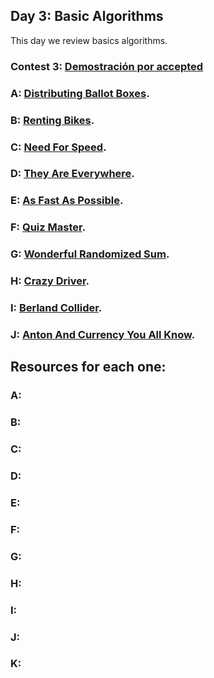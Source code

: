 ## Day 3: Basic Algorithms
This day we review basics algorithms. 

### Contest 3: [Demostración por accepted](https://vjudge.net/contest/570004)

### **A:** [Distributing Ballot Boxes](https://www.spoj.com/problems/BALLOT/).

### **B:** [Renting Bikes](https://codeforces.com/problemset/problem/363/D).

### **C:** [Need For Speed](https://open.kattis.com/problems/speed).

### **D:** [They Are Everywhere](https://codeforces.com/problemset/problem/701/C).

### **E:** [As Fast As Possible](https://codeforces.com/problemset/problem/701/D).

### **F:** [Quiz Master](https://codeforces.com/problemset/problem/1777/C).

### **G:** [Wonderful Randomized Sum](https://codeforces.com/problemset/problem/33/C).

### **H:** [Crazy Driver](https://open.kattis.com/problems/driver).

### **I:** [Berland Collider](https://codeforces.com/problemset/problem/24/E).

### **J:** [Anton And Currency You All Know](https://codeforces.com/problemset/problem/508/B).



## Resources for each one:

### A:

### B:

### C:

### D:

### E:

### F:

### G:

### H:

### I:

### J:

### K: